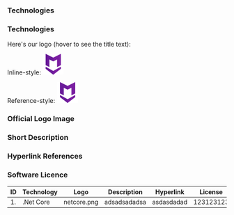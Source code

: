 ### Technologies

### Technologies

Here's our logo (hover to see the title text):

Inline-style: 
![alt text](https://github.com/adam-p/markdown-here/raw/master/src/common/images/icon48.png "Logo Title Text 1")

Reference-style: 
![alt text][logo]

[logo]: https://github.com/adam-p/markdown-here/raw/master/src/common/images/icon48.png "Logo Title Text 2"

### Official Logo Image

### Short Description

### Hyperlink References 

### Software Licence


| ID | Technology | Logo | Description | Hyperlink | License |
|----|------------|------|-------------|-----------|---------|
|1.  | .Net Core  | netcore.png | adsadsadadsa| asdasdadad|123123123| 
